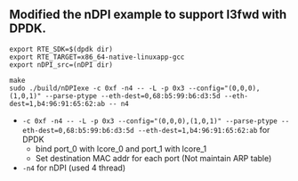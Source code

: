 ## Modified the nDPI example to support l3fwd with DPDK.

``` shell
export RTE_SDK=$(dpdk dir)
export RTE_TARGET=x86_64-native-linuxapp-gcc
export nDPI_src=(nDPI dir)

make
sudo ./build/nDPIexe -c 0xf -n4 -- -L -p 0x3 --config="(0,0,0),(1,0,1)" --parse-ptype --eth-dest=0,68:b5:99:b6:d3:5d --eth-dest=1,b4:96:91:65:62:ab -- n4
```
- `-c 0xf -n4 -- -L -p 0x3 --config="(0,0,0),(1,0,1)" --parse-ptype --eth-dest=0,68:b5:99:b6:d3:5d --eth-dest=1,b4:96:91:65:62:ab` for DPDK
  * bind port_0 with lcore_0 and port_1 with lcore_1
  * Set destination MAC addr for each port (Not maintain ARP table)
- `-n4` for nDPI (used 4 thread)

